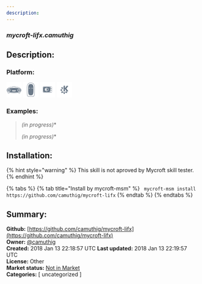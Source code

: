 ```yaml
---
description: 
---
```


### _mycroft-lifx.camuthig_  
## Description:  
  
  
  
### Platform:  
 ![Mark I](../.gitbook/assets/mark-1-icon.png)  ![Mark II](../.gitbook/assets/mark-2-icon.png)  ![Picroft](../.gitbook/assets/picroft-icon.png)  ![plasmoid](../.gitbook/assets/kde.png)   
### Examples:  
> *(in progress)**  
>   
> *(in progress)**  
>   
  
## Installation:  
{% hint style="warning" %}
This skill is not aproved by Mycroft skill tester.
{% endhint %}
    
{% tabs %}
{% tab title="Install by mycroft-msm" %}
``` mycroft-msm install https://github.com/camuthig/mycroft-lifx```
{% endtab %}
  {% endtabs %}
    
## Summary:  
**Github:** [https://github.com/camuthig/mycroft-lifx](https://github.com/camuthig/mycroft-lifx)  
**Owner:** [@camuthig](https://github.com/camuthig)  
**Created:** 2018 Jan 13 22:18:57 UTC  **Last updated:** 2018 Jan 13 22:19:57 UTC  
**License:** Other  
**Market status:** [Not in Market](https://market.mycroft.ai/skill/)  
**Categories:** [ uncategorized ]   
